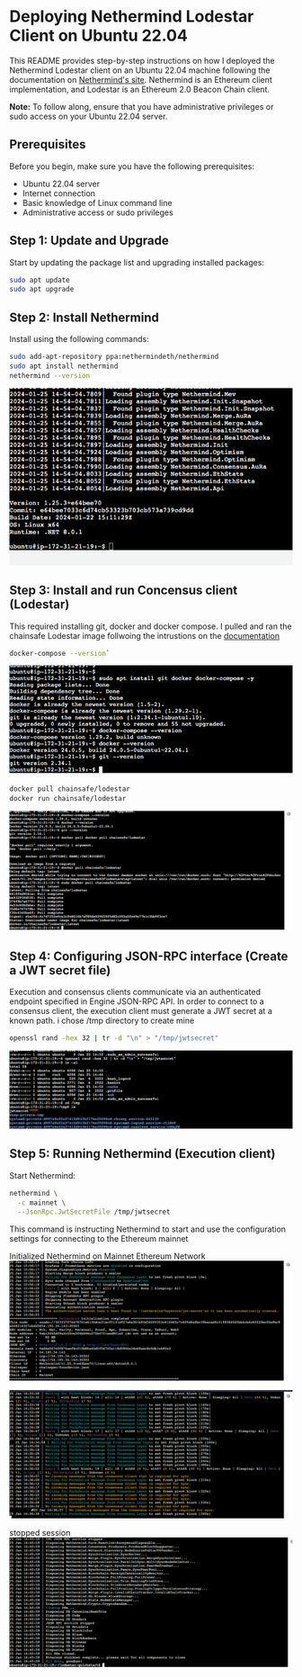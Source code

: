 # Deploying Nethermind Lodestar Client on Ubuntu 22.04

This README provides step-by-step instructions on how I deployed the Nethermind Lodestar client on an Ubuntu 22.04 machine following the documentation on 
[Nethermind's site](https://docs.nethermind.io/nethermind/first-steps-with-nethermind/running-nethermind-post-merge). 
Nethermind is an Ethereum client implementation, and Lodestar is an Ethereum 2.0 Beacon Chain client.

**Note:** To follow along, ensure that you have administrative privileges or sudo access on your Ubuntu 22.04 server.

## Prerequisites

Before you begin, make sure you have the following prerequisites:

- Ubuntu 22.04 server 
- Internet connection
- Basic knowledge of Linux command line
- Administrative access or sudo privileges

## Step 1: Update and Upgrade

Start by updating the package list and upgrading installed packages:

```bash
sudo apt update
sudo apt upgrade
```

## Step 2: Install Nethermind

Install using the following commands:

```bash
sudo add-apt-repository ppa:nethermindeth/nethermind
sudo apt install nethermind
nethermind --version
```

![nethermind-version](./images/nm-version.png)

## Step 3: Install and run Concensus client (Lodestar)
This required installing git, docker and docker compose.
I pulled and ran the chainsafe Lodestar image follwoing the intrustions on the [documentation](https://chainsafe.github.io/lodestar/getting-started/installation/#docker-installation)

```bash
docker-compose --version`
```
![docker-compose](./images/docker-git.png)


```bash
docker pull chainsafe/lodestar
docker run chainsafe/lodestar
```
![lodestar](./images/lodestar-pull.png)


## Step 4: Configuring JSON-RPC interface (Create a JWT secret file)
Execution and consensus clients communicate via an authenticated endpoint specified in Engine JSON-RPC API. In order to connect to a consensus client, the execution client must generate a JWT secret at a known path. i chose /tmp directory to create mine

```bash
openssl rand -hex 32 | tr -d "\n" > "/tmp/jwtsecret"
```
![lodestar](./images/jwt-secret.png)

## Step 5: Running Nethermind (Execution client)

Start Nethermind:

```bash
nethermind \
  -c mainnet \
  --JsonRpc.JwtSecretFile /tmp/jwtsecret
```
This command is instructing Nethermind to start and use the configuration settings for connecting to the Ethereum mainnet

Initialized Nethermind on Mainnet Ethereum Network
![nethermind](./images/init-nm.png)

![nethermind](./images/nm-runnin.png)

stopped session
![nethermind](./images/stop-nm.png)

